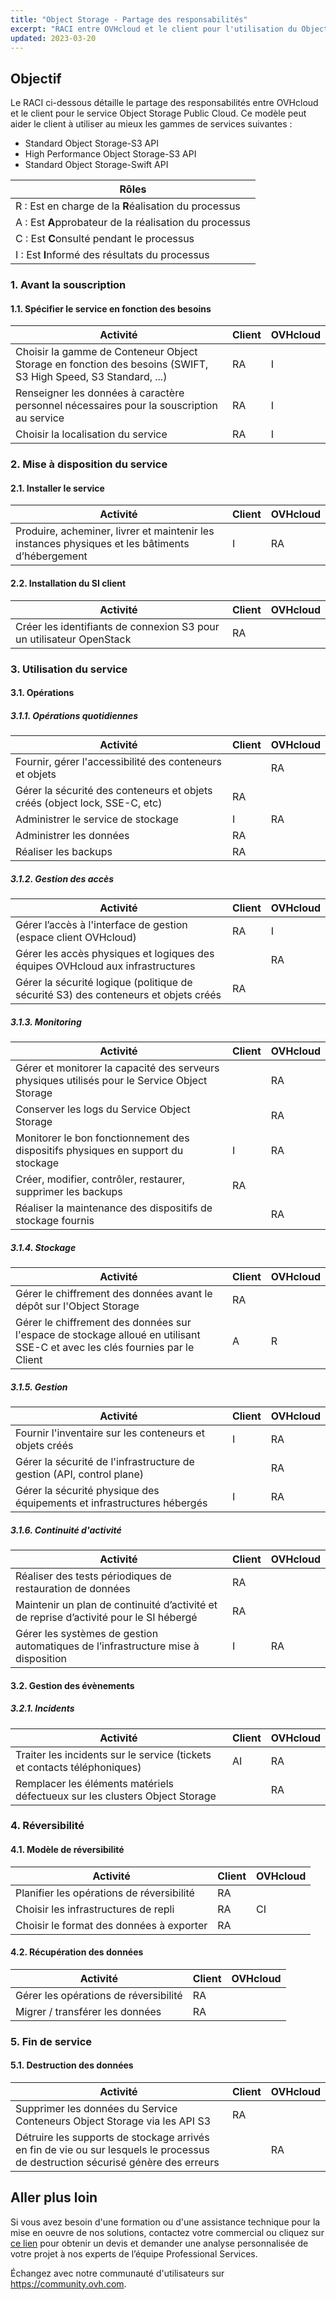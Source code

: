 ```yaml
---
title: "Object Storage - Partage des responsabilités"
excerpt: "RACI entre OVHcloud et le client pour l'utilisation du Object Storage Public Cloud"
updated: 2023-03-20
---
```



## Objectif

Le RACI ci-dessous détaille le partage des responsabilités entre OVHcloud et le client pour le service Object Storage Public Cloud. Ce modèle peut aider le client à utiliser au mieux les gammes de services suivantes : 

- Standard Object Storage-S3 API
- High Performance Object Storage-S3 API
- Standard Object Storage-Swift API

| Rôles |
| --- |
|R : Est en charge de la **R**éalisation du processus|
|A : Est **A**pprobateur de la réalisation du processus|
|C : Est **C**onsulté pendant le processus|
|I : Est **I**nformé des résultats du processus|

### 1. Avant la souscription

#### 1.1. Spécifier le service en fonction des besoins

| **Activité** | **Client** | **OVHcloud** |
| --- | --- | --- |
| Choisir la gamme de Conteneur Object Storage en fonction des besoins (SWIFT, S3 High Speed, S3 Standard, ...)| RA | I |
| Renseigner les données à caractère personnel nécessaires pour la souscription au service | RA | I |
| Choisir la localisation du service| RA | I |

### 2. Mise à disposition du service

#### 2.1. Installer le service

| **Activité** | **Client** | **OVHcloud** |
| --- | --- | --- |
| Produire, acheminer, livrer et maintenir les instances physiques et les bâtiments d’hébergement | I | RA |

#### 2.2. Installation du SI client

| **Activité** | **Client** | **OVHcloud** |
| --- | --- | --- |
| Créer les identifiants de connexion S3 pour un utilisateur OpenStack | RA |  |

### 3. Utilisation du service

#### 3.1. Opérations

##### **3.1.1. Opérations quotidiennes**

| **Activité** | **Client** | **OVHcloud** |
| --- | --- | --- |
| Fournir, gérer l'accessibilité des conteneurs et objets |  | RA |
| Gérer la sécurité des conteneurs et objets créés (object lock, SSE-C, etc) | RA |  |
| Administrer le service de stockage | I | RA  |
| Administrer les données | RA |   |
| Réaliser les backups | RA |  |

##### **3.1.2. Gestion des accès**

| **Activité** | **Client** | **OVHcloud** |
| --- | --- | --- |
| Gérer l’accès à l'interface de gestion (espace client OVHcloud) | RA | I |
| Gérer les accès physiques et logiques des équipes OVHcloud aux infrastructures |  | RA |
| Gérer la sécurité logique (politique de sécurité S3) des conteneurs et objets créés | RA |  |

##### **3.1.3. Monitoring**

| **Activité** | **Client** | **OVHcloud** |
| --- | --- | --- |
| Gérer et monitorer la capacité des serveurs physiques utilisés pour le Service Object Storage |  | RA |
| Conserver les logs du Service Object Storage|  | RA |
| Monitorer le bon fonctionnement des dispositifs physiques en support du stockage| I | RA |
| Créer, modifier, contrôler, restaurer, supprimer les backups | RA |  |
| Réaliser la maintenance des dispositifs de stockage fournis |  | RA |

##### **3.1.4. Stockage**

| **Activité** | **Client** | **OVHcloud** |
| --- | --- | --- |
| Gérer le chiffrement des données avant le dépôt sur l'Object Storage | RA |  |
| Gérer le chiffrement des données sur l'espace de stockage alloué en utilisant SSE-C et avec les clés fournies par le Client | A | R |

##### **3.1.5. Gestion**

| **Activité** | **Client** | **OVHcloud** |
| --- | --- | --- |
| Fournir l'inventaire sur les conteneurs et objets créés | I | RA |
| Gérer la sécurité de l'infrastructure de gestion (API, control plane) |   | RA |
| Gérer la sécurité physique des équipements et infrastructures hébergés | I | RA |

##### **3.1.6. Continuité d'activité**

| **Activité** | **Client** | **OVHcloud** |
| --- | --- | --- |
| Réaliser des tests périodiques de restauration de données | RA |  |
| Maintenir un plan de continuité d’activité et de reprise d’activité pour le SI hébergé | RA |  |
| Gérer les systèmes de gestion automatiques de l’infrastructure mise à disposition | I | RA |

#### 3.2. Gestion des évènements

##### **3.2.1. Incidents**

| **Activité** | **Client** | **OVHcloud** |
| --- | --- | --- |
| Traiter les incidents sur le service (tickets et contacts téléphoniques) | AI | RA |
| Remplacer les éléments matériels défectueux sur les clusters Object Storage |  | RA |

### 4. Réversibilité

#### 4.1. Modèle de réversibilité

| **Activité** | **Client** | **OVHcloud** |
| --- | --- | --- |
| Planifier les opérations de réversibilité | RA |  |
| Choisir les infrastructures de repli | RA | CI |
| Choisir le format des données à exporter | RA |  |

#### 4.2. Récupération des données

| **Activité** | **Client** | **OVHcloud** |
| --- | --- | --- |
| Gérer les opérations de réversibilité | RA |  |
| Migrer / transférer les données | RA |  |

### 5. Fin de service

#### 5.1. Destruction des données

| **Activité** | **Client** | **OVHcloud** |
| --- | --- | --- |
| Supprimer les données du Service Conteneurs Object Storage via les API S3 | RA |  |
| Détruire les supports de stockage arrivés en fin de vie ou sur lesquels le processus de destruction sécurisé génère des erreurs |  | RA |


## Aller plus loin

Si vous avez besoin d'une formation ou d'une assistance technique pour la mise en oeuvre de nos solutions, contactez votre commercial ou cliquez sur [ce lien](https://www.ovhcloud.com/fr/professional-services/) pour obtenir un devis et demander une analyse personnalisée de votre projet à nos experts de l’équipe Professional Services.

Échangez avec notre communauté d'utilisateurs sur <https://community.ovh.com>.